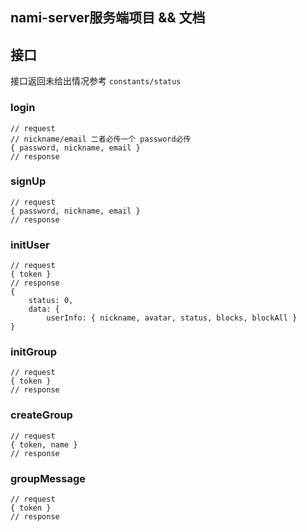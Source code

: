 ## nami-server服务端项目 && 文档

## 接口

接口返回未给出情况参考 `constants/status`
### login
```
// request
// nickname/email 二者必传一个 password必传
{ password, nickname, email }
// response
```

### signUp
```
// request
{ password, nickname, email }
// response
```

### initUser
```
// request
{ token }
// response
{
    status: 0,
    data: {
        userInfo: { nickname, avatar, status, blocks, blockAll }
}
```

### initGroup
```
// request
{ token }
// response
```
### createGroup
```
// request
{ token, name }
// response
```

### groupMessage
```
// request
{ token }
// response
```